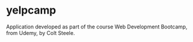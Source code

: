 # yelpcamp
Application developed as part of the course Web Development Bootcamp, from Udemy, by Colt Steele.
